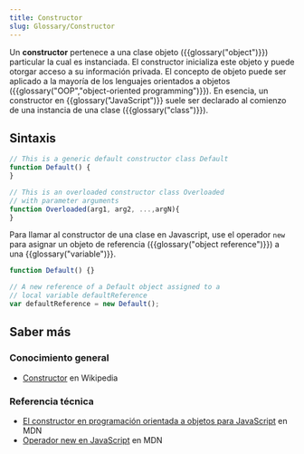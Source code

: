 ```yaml
---
title: Constructor
slug: Glossary/Constructor
---
```


Un **constructor** pertenece a una clase objeto ({{glossary("object")}}) particular la cual es instanciada. El constructor inicializa este objeto y puede otorgar acceso a su información privada. El concepto de objeto puede ser aplicado a la mayoría de los lenguajes orientados a objetos ({{glossary("OOP","object-oriented programming")}}). En esencia, un constructor en {{glossary("JavaScript")}} suele ser declarado al comienzo de una instancia de una clase ({{glossary("class")}}).

## Sintaxis

```js
// This is a generic default constructor class Default
function Default() {
}

// This is an overloaded constructor class Overloaded
// with parameter arguments
function Overloaded(arg1, arg2, ...,argN){
}
```

Para llamar al constructor de una clase en Javascript, use el operador `new` para asignar un objeto de referencia ({{glossary("object reference")}}) a una {{glossary("variable")}}.

```js
function Default() {}

// A new reference of a Default object assigned to a
// local variable defaultReference
var defaultReference = new Default();
```

## Saber más

### Conocimiento general

- [Constructor](<https://es.wikipedia.org/wiki/Constructor_(inform%C3%A1tica)>) en Wikipedia

### Referencia técnica

- [El constructor en programación orientada a objetos para JavaScript](/es/docs/Learn/JavaScript/Objects#The_Constructor) en MDN
- [Operador new en JavaScript](/es/docs/Web/JavaScript/Reference/Operators/new) en MDN
